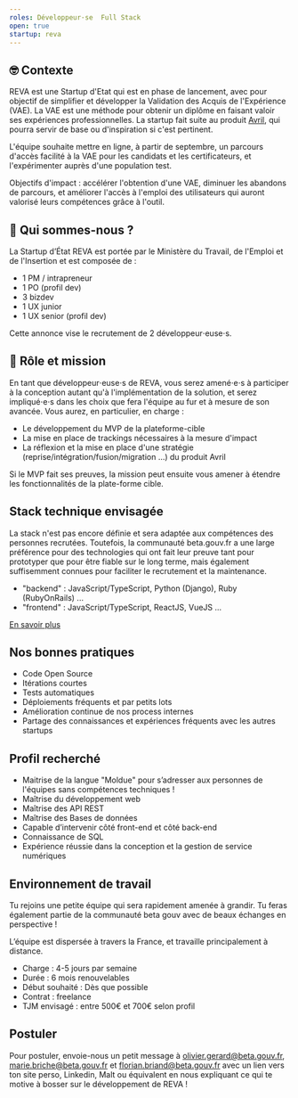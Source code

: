 ```yaml
---
roles: Développeur·se  Full Stack 
open: true
startup: reva
---
```

## 🤓 Contexte

REVA est une Startup d'Etat qui est en phase de lancement, avec pour objectif de simplifier et développer la Validation des Acquis de l'Expérience (VAE). La VAE est une méthode pour obtenir un diplôme en faisant valoir ses expériences professionnelles. La startup fait suite au produit [Avril](https://avril.pole-emploi.fr/), qui pourra servir de base ou d'inspiration si c'est pertinent.

L'équipe souhaite mettre en ligne, à partir de septembre, un parcours d'accès facilité à la VAE pour les candidats et les certificateurs, et l'expérimenter auprès d'une population test.

Objectifs d'impact : accélérer l'obtention d'une VAE, diminuer les abandons de parcours, et améliorer l'accès à l'emploi des utilisateurs qui auront valorisé leurs compétences grâce à l'outil.  


## 👋 Qui sommes-nous ?

La Startup d’État REVA est portée par le Ministère du Travail, de l'Emploi et de l'Insertion et est composée de : 
- 1 PM / intrapreneur 
- 1 PO (profil dev)
- 3 bizdev 
- 1 UX junior
- 1 UX senior (profil dev)

Cette annonce vise le recrutement de 2 développeur⋅euse⋅s.


## 🎯 Rôle et mission

En tant que développeur⋅euse⋅s de REVA, vous serez amené⋅e⋅s à participer à la conception autant qu'à l'implémentation de la solution, et serez impliqué⋅e⋅s dans les choix que fera l'équipe au fur et à mesure de son avancée. Vous aurez, en particulier, en charge :

* Le développement du MVP de la plateforme-cible 
* La mise en place de trackings nécessaires à la mesure d'impact
* La réflexion et la mise en place d'une stratégie (reprise/intégration/fusion/migration ...) du produit Avril

Si le MVP fait ses preuves, la mission peut ensuite vous amener à étendre les fonctionnalités de la plate-forme cible.

## Stack technique envisagée

La stack n'est pas encore définie et sera adaptée aux compétences des personnes recrutées.
Toutefois, la communauté beta.gouv.fr a une large préférence pour des technologies qui ont fait leur preuve tant pour prototyper que pour être fiable sur le long terme, mais également suffisemment connues pour faciliter le recrutement et la maintenance.
- "backend" : JavaScript/TypeScript, Python (Django), Ruby (RubyOnRails) ...
- "frontend" : JavaScript/TypeScript, ReactJS, VueJS ...

[En savoir plus](https://doc.incubateur.net/communaute/gerer-sa-startup-detat-ou-de-territoires-au-quotidien/la-vie-dune-se/construction/kit-de-demarrage)

## Nos bonnes pratiques

* Code Open Source
* Itérations courtes
* Tests automatiques
* Déploiements fréquents et par petits lots
* Amélioration continue de nos process internes
* Partage des connaissances et expériences fréquents avec les autres startups

## Profil recherché

* Maitrise de la langue "Moldue" pour s’adresser aux personnes de l'équipes sans compétences techniques !
* Maîtrise du développement web
* Maîtrise des API REST
* Maîtrise des Bases de données
* Capable d’intervenir côté front-end et côté back-end
* Connaissance de SQL
* Expérience réussie dans la conception et la gestion de service numériques


## Environnement de travail

Tu rejoins une petite équipe qui sera rapidement amenée à grandir. Tu feras également partie de la communauté beta gouv avec de beaux échanges en perspective !

L’équipe est dispersée à travers la France, et travaille principalement à distance.

* Charge : 4-5 jours par semaine
* Durée : 6 mois renouvelables
* Début souhaité : Dès que possible 
* Contrat : freelance
* TJM envisagé : entre 500€ et 700€ selon profil

## Postuler

Pour postuler, envoie-nous un petit message à olivier.gerard@beta.gouv.fr, marie.briche@beta.gouv.fr et florian.briand@beta.gouv.fr avec un lien vers ton site perso, Linkedin, Malt ou équivalent en nous expliquant ce qui te motive à bosser sur le développement de REVA !
